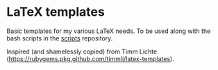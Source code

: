 # LaTeX templates

Basic templates for my various LaTeX needs. To be used along with the bash scripts in the [scripts](../scripts) repository.

Inspired (and shamelessly copied) from Timm Lichte (<https://rubygems.pkg.github.com/timmli/latex-templates>).
